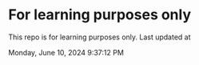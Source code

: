 # For learning purposes only
This repo is for learning purposes only.
Last updated at

Monday, June 10, 2024 9:37:12 PM

